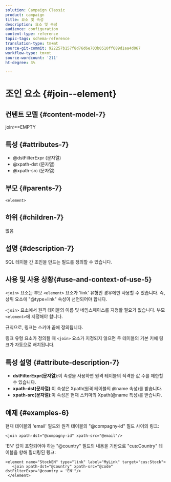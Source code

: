 ```yaml
---
solution: Campaign Classic
product: campaign
title: 요소 및 속성
description: 요소 및 속성
audience: configuration
content-type: reference
topic-tags: schema-reference
translation-type: tm+mt
source-git-commit: 922257b157f8d76d6e703b0510ff689d1aa4d067
workflow-type: tm+mt
source-wordcount: '211'
ht-degree: 3%

---
```



# 조인 요소 {#join--element}

## 컨텐트 모델 {#content-model-7}

join:==EMPTY

## 특성 {#attributes-7}

* @dstFilterExpr (문자열)
* @xpath-dst (문자열)
* @xpath-src (문자열)

## 부모 {#parents-7}

`<element>`

## 하위 {#children-7}

없음

## 설명 {#description-7}

SQL 테이블 간 조인을 만드는 필드를 정의할 수 있습니다.

## 사용 및 사용 상황{#use-and-context-of-use-5}

`<join>` 요소는 부모 `<element>` 요소가 &#39;link&#39; 유형인 경우에만 사용할 수 있습니다. 즉, 상위 요소에 &quot;@type=link&quot; 속성이 선언되어야 합니다.

`<join>` 요소에서 원격 테이블의 이름 및 네임스페이스를 지정할 필요가 없습니다. 부모 `<element>`에 지정해야 합니다.

규칙으로, 링크는 스키마 끝에 정의됩니다.

링크 유형 요소가 정의될 때 `<join>` 요소가 지정되지 않으면 두 테이블의 기본 키에 링크가 자동으로 배치됩니다.

## 특성 설명 {#attribute-description-7}

* **dstFilterExpr(문자열)**:이 속성을 사용하면 원격 테이블의 적격한 값 수를 제한할 수 있습니다.
* **xpath-dst(문자열)**:이 속성은 Xpath(원격 테이블의 @name 속성)를 받습니다.
* **xpath-src(문자열)**:이 속성은 현재 스키마의 Xpath(@name 특성)를 받습니다.

## 예제 {#examples-6}

현재 테이블의 &#39;email&#39; 필드와 원격 테이블의 &quot;@compagny-id&quot; 필드 사이의 링크:

```
<join xpath-dst="@compagny-id" xpath-src="@email"/>
```

&#39;EN&#39; 값이 포함되어야 하는 &quot;@country&quot; 필드의 내용을 기반으로 &quot;cus:Country&quot; 테이블을 향해 필터링된 링크:

```
<element name="StockEN" type="link" label="MyLink" target="cus:Stock">
   <join xpath-dst="@country" xpath-src="@code" dstFilterExpr="@country = 'EN'"/>
 </element>
```
